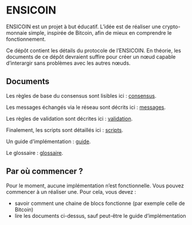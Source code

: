 # ENSICOIN

ENSICOIN est un projet à but éducatif. L’idée est de réaliser une crypto-monnaie simple, inspirée de Bitcoin, afin de mieux en comprendre le fonctionnement.

Ce dépôt contient les détails du protocole de l’ENSICOIN. En théorie, les documents de ce dépôt devraient suffire pour créer un nœud capable d’interargir sans problèmes avec les autres nœuds.

## Documents

Les règles de base du consensus sont lisibles ici : [consensus](consensus.md).

Les messages échangés via le réseau sont décrits ici : [messages](messages.md).

Les règles de validation sont décrites ici : [validation](validation.md).

Finalement, les scripts sont détaillés ici : [scripts](scripts.md).

Un guide d’implémentation : [guide](guide.md).

Le glossaire : [glossaire](glossaire.md).

## Par où commencer ?

Pour le moment, aucune implémentation n’est fonctionnelle. Vous pouvez commencer à un réaliser une. Pour cela, vous devez :

- savoir comment une chaine de blocs fonctionne (par exemple celle de Bitcoin)
- lire les documents ci-dessus, sauf peut-être le guide d’implémentation
